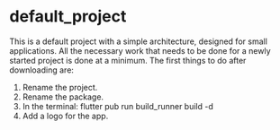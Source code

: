 # default_project

This is a default project with a simple architecture, designed for small applications. All the
necessary work that needs to be done for a newly started project is done at a minimum.
The first things to do after downloading are:
1. Rename the project.
2. Rename the package.
3. In the terminal: flutter pub run build_runner build -d
4. Add a logo for the app.
